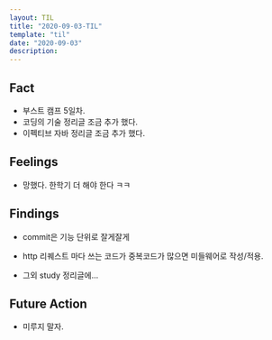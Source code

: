 ```yaml
---
layout: TIL
title: "2020-09-03-TIL"
template: "til"
date: "2020-09-03"
description: 
---
```


## Fact

- 부스트 캠프 5일차.
- 코딩의 기술 정리글 조금 추가 했다.
- 이펙티브 자바 정리글 조금 추가 했다.

## Feelings

- 망했다. 한학기 더 해야 한다 ㅋㅋ

## Findings

- commit은 기능 단위로 잘게잘게
- http 리퀘스트 마다 쓰는 코드가 중복코드가 많으면 미들웨어로 작성/적용.

- 그외 study 정리글에...

## Future Action

- 미루지 말자.
